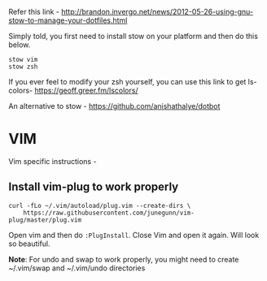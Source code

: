 Refer this link - http://brandon.invergo.net/news/2012-05-26-using-gnu-stow-to-manage-your-dotfiles.html

Simply told, you first need to install stow on your platform and then do this below.

```console
stow vim
stow zsh
```

If you ever feel to modify your zsh yourself, you can use this link to get ls-colors-
https://geoff.greer.fm/lscolors/

An alternative to stow - 
https://github.com/anishathalye/dotbot


# VIM

Vim specific instructions - 

## Install vim-plug to work properly

```
curl -fLo ~/.vim/autoload/plug.vim --create-dirs \
    https://raw.githubusercontent.com/junegunn/vim-plug/master/plug.vim
```

Open vim and then do `:PlugInstall`. Close Vim and open it again. 
Will look so beautiful.


**Note**: For undo and swap to work properly, you might need to create ~/.vim/swap and ~/.vim/undo directories
